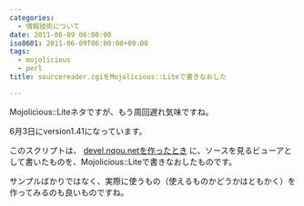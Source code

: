 ```yaml
---
categories:
  - 情報技術について
date: 2011-06-09 06:00:00
iso8601: 2011-06-09T06:00:00+09:00
tags:
  - mojolicious
  - perl
title: sourcereader.cgiをMojolicious::Liteで書きなおした

---
```


Mojolicious::Liteネタですが、もう周回遅れ気味ですね。

6月3日にversion1.41になっています。

このスクリプトは、 [devel.nqou.netを作ったとき](/2009/01/29/030933) に、ソースを見るビューアとして書いたものを、Mojolicious::Liteで書きなおしたものです。

サンプルばかりではなく、実際に使うもの（使えるものかどうかはともかく）を作ってみるのも良いものですね。

